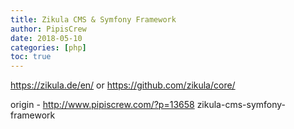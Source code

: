 ```yaml
---
title: Zikula CMS & Symfony Framework
author: PipisCrew
date: 2018-05-10
categories: [php]
toc: true
---
```


https://zikula.de/en/
or
https://github.com/zikula/core/

origin - http://www.pipiscrew.com/?p=13658 zikula-cms-symfony-framework
